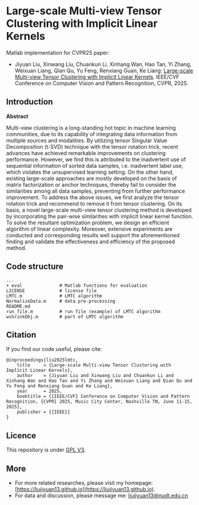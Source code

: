 # Large-scale Multi-view Tensor Clustering with Implicit Linear Kernels

Matlab implementation for CVPR25 paper:

- Jiyuan Liu, Xinwang Liu, Chuankun Li, Xinhang Wan, Hao Tan, Yi Zhang, Weixuan Liang, Qian Qu, Yu Feng, Renxiang Guan, Ke Liang: [Large-scale Multi-view Tensor Clustering with Implicit Linear Kernels](https://liujiyuan13.github.io). IEEE/CVF Conference on Computer Vision and Pattern Recognition, CVPR, 2025.

## Introduction
**Abstract**

Multi-view clustering is a long-standing hot topic in machine learning communities, due to its capability of integrating data information from multiple sources and modalities. 
By utilizing tensor Singular Value Decomposition (t-SVD) technique with the tensor rotation trick, recent advances have achieved remarkable improvements on clustering performance. 
However, we find this is attributed to the inadvertent use of sequential information of sorted data samples, i.e. inadvertent label use, which violates the unsupervised learning setting. 
On the other hand, existing large-scale approaches are mostly developed on the basis of matrix factorization or anchor techniques, thereby fail to consider the similarities among all data samples, preventing from further performance improvement. 
To address the above issues, we first analyze the tensor rotation trick and recommend to remove it from tensor clustering. 
On its basis, a novel large-scale multi-view tensor clustering method is developed by incorporating the pair-wise similarities with implicit linear kernel function.
To solve the resultant optimization problem, we design an efficient algorithm of linear complexity.
Moreover, extensive experiments are conducted and corresponding results well support the aforementioned finding and validate the effectiveness and efficiency of the proposed method.

## Code structure

```
...
+ eval              # Matlab functions for evaluation
LICENSE             # license file
LMTC.m              # LMTC algorithm
NormalizeData.m     # data pre-processing
README.md 
run_file.m          # run file (example) of LMTC algorithm
wshrinkObj.m        # part of LMTC algorithm
```

## Citation

If you find our code useful, please cite:

    @inproceedings{liu2025lmtc,
        title     = {Large-scale Multi-view Tensor Clustering with Implicit Linear Kernels},
        author    = {Jiyuan Liu and Xinwang Liu and Chuankun Li and Xinhang Wan and Hao Tan and Yi Zhang and Weixuan Liang and Qian Qu and Yu Feng and Renxiang Guan and Ke Liang},
        year      = 2025,
        booktitle = {{IEEE/CVF} Conference on Computer Vision and Pattern Recognition, {CVPR} 2025, Music City Center, Nashville TN, June 11-15, 2025},
        publisher = {{IEEE}}
    }


## Licence

This repository is under [GPL V3](https://github.com/liujiyuan13/LMTC-code_release/blob/main/LICENSE).

## More
- For more related researches, please visit my homepage: [https://liujiyuan13.github.io](https://liujiyuan13.github.io).
- For data and discussion, please message me: liujiyuan13@nudt.edu.cn



